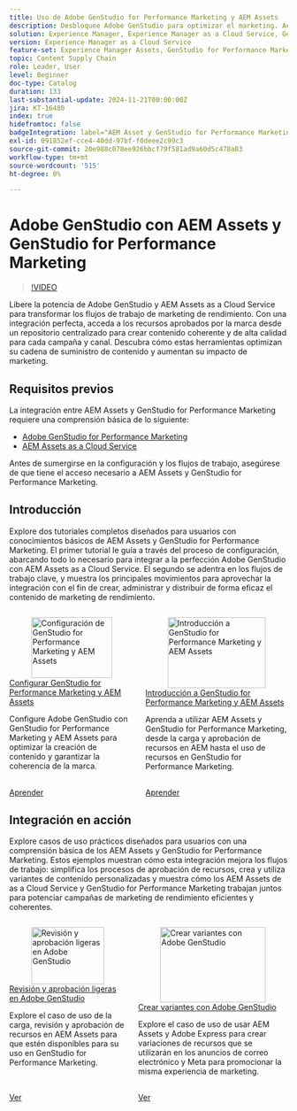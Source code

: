 ```yaml
---
title: Uso de Adobe GenStudio for Performance Marketing y AEM Assets
description: Desbloquee Adobe GenStudio para optimizar el marketing. Acceda a recursos aprobados por la marca y cree contenido coherente y de alta calidad en todos los canales.
solution: Experience Manager, Experience Manager as a Cloud Service, GenStudio for Performance Marketing
version: Experience Manager as a Cloud Service
feature-set: Experience Manager Assets, GenStudio for Performance Marketing
topic: Content Supply Chain
role: Leader, User
level: Beginner
doc-type: Catalog
duration: 133
last-substantial-update: 2024-11-21T00:00:00Z
jira: KT-16480
index: true
hidefromtoc: false
badgeIntegration: label="AEM Asset y GenStudio for Performance Marketing" type="positive"
exl-id: 091852ef-cce4-40dd-97bf-f0deee2c99c3
source-git-commit: 20e988c078ee926bbcf79f581ad9a60d5c478a83
workflow-type: tm+mt
source-wordcount: '515'
ht-degree: 0%

---
```


# Adobe GenStudio con AEM Assets y GenStudio for Performance Marketing

>[!VIDEO](https://video.tv.adobe.com/v/3439269/?learn=on&captions=spa)

Libere la potencia de Adobe GenStudio y AEM Assets as a Cloud Service para transformar los flujos de trabajo de marketing de rendimiento. Con una integración perfecta, acceda a los recursos aprobados por la marca desde un repositorio centralizado para crear contenido coherente y de alta calidad para cada campaña y canal. Descubra cómo estas herramientas optimizan su cadena de suministro de contenido y aumentan su impacto de marketing.

## Requisitos previos

La integración entre AEM Assets y GenStudio for Performance Marketing requiere una comprensión básica de lo siguiente:

* [Adobe GenStudio for Performance Marketing](https://experienceleague.adobe.com/es/browse/genstudio-for-performance-marketing)
* [AEM Assets as a Cloud Service](https://experienceleague.adobe.com/es/docs/experience-manager-cloud-service/content/assets/overview)

Antes de sumergirse en la configuración y los flujos de trabajo, asegúrese de que tiene el acceso necesario a AEM Assets y GenStudio for Performance Marketing.

## Introducción 

Explore dos tutoriales completos diseñados para usuarios con conocimientos básicos de AEM Assets y GenStudio for Performance Marketing. El primer tutorial le guía a través del proceso de configuración, abarcando todo lo necesario para integrar a la perfección Adobe GenStudio con AEM Assets as a Cloud Service. El segundo se adentra en los flujos de trabajo clave, y muestra los principales movimientos para aprovechar la integración con el fin de crear, administrar y distribuir de forma eficaz el contenido de marketing de rendimiento.

<!-- CARDS 

* https://experienceleague.adobe.com/es/docs/integrations-learn/experience-cloud/tutorials/genstudio-for-performance-marketing-experience-manager/setup
    {title=Set up GenStudio for Performance Marketing and AEM Assets}
    {cta=Learn}
    {image=https://experienceleague.adobe.com/es/docs/integrations-learn/experience-cloud/solution-categories/media_1f4cfd2b3f7e2e83862f8a00ce6fc4cd4b21650d1.png?width=2000&format=webply&optimize=medium}
* https://experienceleague.adobe.com/es/docs/integrations-learn/experience-cloud/tutorials/genstudio-for-performance-marketing-experience-manager/integration-walkthrough
    {title=Get started with GenStudio for Performance Marketing and AEM Assets}
    {cta=Learn}

-->
<!-- START CARDS HTML - DO NOT MODIFY BY HAND -->
<div class="columns">
    <div class="column is-half-tablet is-half-desktop is-one-third-widescreen" aria-label="Set up GenStudio for Performance Marketing and AEM Assets">
        <div class="card" style="height: 100%; display: flex; flex-direction: column; height: 100%;">
            <div class="card-image">
                <figure class="image x-is-16by9">
                    <a href="https://experienceleague.adobe.com/es/docs/integrations-learn/experience-cloud/tutorials/genstudio-for-performance-marketing-experience-manager/setup" title="Configuración de GenStudio for Performance Marketing y AEM Assets" target="_blank" rel="referrer">
                        <img class="is-bordered-r-small" src="https://experienceleague.adobe.com/es/docs/integrations-learn/experience-cloud/solution-categories/media_1f4cfd2b3f7e2e83862f8a00ce6fc4cd4b21650d1.png?width=400&format=webply&optimize=medium" alt="Configuración de GenStudio for Performance Marketing y AEM Assets"
                             style="width: 100%; aspect-ratio: 16 / 9; object-fit: cover; overflow: hidden; display: block; margin: auto;">
                    </a>
                </figure>
            </div>
            <div class="card-content is-padded-small" style="display: flex; flex-direction: column; flex-grow: 1; justify-content: space-between;">
                <div class="top-card-content">
                    <p class="headline is-size-6 has-text-weight-bold">
                        <a href="https://experienceleague.adobe.com/es/docs/integrations-learn/experience-cloud/tutorials/genstudio-for-performance-marketing-experience-manager/setup" target="_blank" rel="referrer" title="Configuración de GenStudio for Performance Marketing y AEM Assets">Configurar GenStudio for Performance Marketing y AEM Assets</a>
                    </p>
                    <p class="is-size-6">Configure Adobe GenStudio con GenStudio for Performance Marketing y AEM Assets para optimizar la creación de contenido y garantizar la coherencia de la marca.</p>
                </div>
                <a href="https://experienceleague.adobe.com/es/docs/integrations-learn/experience-cloud/tutorials/genstudio-for-performance-marketing-experience-manager/setup" target="_blank" rel="referrer" class="spectrum-Button spectrum-Button--outline spectrum-Button--primary spectrum-Button--sizeM" style="align-self: flex-start; margin-top: 1rem;">
                    <span class="spectrum-Button-label has-no-wrap has-text-weight-bold">Aprender</span>
                </a>
            </div>
        </div>
    </div>
    <div class="column is-half-tablet is-half-desktop is-one-third-widescreen" aria-label="Get started with GenStudio for Performance Marketing and AEM Assets">
        <div class="card" style="height: 100%; display: flex; flex-direction: column; height: 100%;">
            <div class="card-image">
                <figure class="image x-is-16by9">
                    <a href="https://experienceleague.adobe.com/es/docs/integrations-learn/experience-cloud/tutorials/genstudio-for-performance-marketing-experience-manager/integration-walkthrough" title="Introducción a GenStudio for Performance Marketing y AEM Assets" target="_blank" rel="referrer">
                        <img class="is-bordered-r-small" src="https://video.tv.adobe.com/v/3439280/?format=jpeg&nocache=1739560516243&captions=spa" alt="Introducción a GenStudio for Performance Marketing y AEM Assets"
                             style="width: 100%; aspect-ratio: 16 / 9; object-fit: cover; overflow: hidden; display: block; margin: auto;">
                    </a>
                </figure>
            </div>
            <div class="card-content is-padded-small" style="display: flex; flex-direction: column; flex-grow: 1; justify-content: space-between;">
                <div class="top-card-content">
                    <p class="headline is-size-6 has-text-weight-bold">
                        <a href="https://experienceleague.adobe.com/es/docs/integrations-learn/experience-cloud/tutorials/genstudio-for-performance-marketing-experience-manager/integration-walkthrough" target="_blank" rel="referrer" title="Introducción a GenStudio for Performance Marketing y AEM Assets">Introducción a GenStudio for Performance Marketing y AEM Assets</a>
                    </p>
                    <p class="is-size-6">Aprenda a utilizar AEM Assets y GenStudio for Performance Marketing, desde la carga y aprobación de recursos en AEM hasta el uso de recursos en GenStudio for Performance Marketing.</p>
                </div>
                <a href="https://experienceleague.adobe.com/es/docs/integrations-learn/experience-cloud/tutorials/genstudio-for-performance-marketing-experience-manager/integration-walkthrough" target="_blank" rel="referrer" class="spectrum-Button spectrum-Button--outline spectrum-Button--primary spectrum-Button--sizeM" style="align-self: flex-start; margin-top: 1rem;">
                    <span class="spectrum-Button-label has-no-wrap has-text-weight-bold">Aprender</span>
                </a>
            </div>
        </div>
    </div>
</div>
<!-- END CARDS HTML - DO NOT MODIFY BY HAND -->

## Integración en acción

Explore casos de uso prácticos diseñados para usuarios con una comprensión básica de los AEM Assets y GenStudio for Performance Marketing. Estos ejemplos muestran cómo esta integración mejora los flujos de trabajo: simplifica los procesos de aprobación de recursos, crea y utiliza variantes de contenido personalizadas y muestra cómo los AEM Assets de as a Cloud Service y GenStudio for Performance Marketing trabajan juntos para potenciar campañas de marketing de rendimiento eficientes y coherentes.

<!-- CARDS 

* https://experienceleague.adobe.com/es/docs/integrations-learn/experience-cloud/tutorials/genstudio-for-performance-marketing-experience-manager/use-cases/use-case-1
* https://experienceleague.adobe.com/es/docs/integrations-learn/experience-cloud/tutorials/genstudio-for-performance-marketing-experience-manager/use-cases/use-case-2

-->
<!-- START CARDS HTML - DO NOT MODIFY BY HAND -->
<div class="columns">
    <div class="column is-half-tablet is-half-desktop is-one-third-widescreen" aria-label="Lightweight review and approval in Adobe GenStudio">
        <div class="card" style="height: 100%; display: flex; flex-direction: column; height: 100%;">
            <div class="card-image">
                <figure class="image x-is-16by9">
                    <a href="https://experienceleague.adobe.com/es/docs/integrations-learn/experience-cloud/tutorials/genstudio-for-performance-marketing-experience-manager/use-cases/use-case-1" title="Revisión y aprobación ligeras en Adobe GenStudio" target="_blank" rel="referrer">
                        <img class="is-bordered-r-small" src="https://video.tv.adobe.com/v/3439291/?format=jpeg&nocache=1739560516635&captions=spa" alt="Revisión y aprobación ligeras en Adobe GenStudio"
                             style="width: 100%; aspect-ratio: 16 / 9; object-fit: cover; overflow: hidden; display: block; margin: auto;">
                    </a>
                </figure>
            </div>
            <div class="card-content is-padded-small" style="display: flex; flex-direction: column; flex-grow: 1; justify-content: space-between;">
                <div class="top-card-content">
                    <p class="headline is-size-6 has-text-weight-bold">
                        <a href="https://experienceleague.adobe.com/es/docs/integrations-learn/experience-cloud/tutorials/genstudio-for-performance-marketing-experience-manager/use-cases/use-case-1" target="_blank" rel="referrer" title="Revisión y aprobación ligeras en Adobe GenStudio">Revisión y aprobación ligeras en Adobe GenStudio</a>
                    </p>
                    <p class="is-size-6">Explore el caso de uso de la carga, revisión y aprobación de recursos en AEM Assets para que estén disponibles para su uso en GenStudio for Performance Marketing.</p>
                </div>
                <a href="https://experienceleague.adobe.com/es/docs/integrations-learn/experience-cloud/tutorials/genstudio-for-performance-marketing-experience-manager/use-cases/use-case-1" target="_blank" rel="referrer" class="spectrum-Button spectrum-Button--outline spectrum-Button--primary spectrum-Button--sizeM" style="align-self: flex-start; margin-top: 1rem;">
                    <span class="spectrum-Button-label has-no-wrap has-text-weight-bold">Ver</span>
                </a>
            </div>
        </div>
    </div>
    <div class="column is-half-tablet is-half-desktop is-one-third-widescreen" aria-label="Create variants with Adobe GenStudio">
        <div class="card" style="height: 100%; display: flex; flex-direction: column; height: 100%;">
            <div class="card-image">
                <figure class="image x-is-16by9">
                    <a href="https://experienceleague.adobe.com/es/docs/integrations-learn/experience-cloud/tutorials/genstudio-for-performance-marketing-experience-manager/use-cases/use-case-2" title="Crear variantes con Adobe GenStudio" target="_blank" rel="referrer">
                        <img class="is-bordered-r-small" src="https://video.tv.adobe.com/v/3439302/?format=jpeg&nocache=1739560516573&captions=spa" alt="Crear variantes con Adobe GenStudio"
                             style="width: 100%; aspect-ratio: 16 / 9; object-fit: cover; overflow: hidden; display: block; margin: auto;">
                    </a>
                </figure>
            </div>
            <div class="card-content is-padded-small" style="display: flex; flex-direction: column; flex-grow: 1; justify-content: space-between;">
                <div class="top-card-content">
                    <p class="headline is-size-6 has-text-weight-bold">
                        <a href="https://experienceleague.adobe.com/es/docs/integrations-learn/experience-cloud/tutorials/genstudio-for-performance-marketing-experience-manager/use-cases/use-case-2" target="_blank" rel="referrer" title="Crear variantes con Adobe GenStudio">Crear variantes con Adobe GenStudio</a>
                    </p>
                    <p class="is-size-6">Explore el caso de uso de usar AEM Assets y Adobe Express para crear variaciones de recursos que se utilizarán en los anuncios de correo electrónico y Meta para promocionar la misma experiencia de marketing.</p>
                </div>
                <a href="https://experienceleague.adobe.com/es/docs/integrations-learn/experience-cloud/tutorials/genstudio-for-performance-marketing-experience-manager/use-cases/use-case-2" target="_blank" rel="referrer" class="spectrum-Button spectrum-Button--outline spectrum-Button--primary spectrum-Button--sizeM" style="align-self: flex-start; margin-top: 1rem;">
                    <span class="spectrum-Button-label has-no-wrap has-text-weight-bold">Ver</span>
                </a>
            </div>
        </div>
    </div>
</div>
<!-- END CARDS HTML - DO NOT MODIFY BY HAND -->


<br/>
<br/>